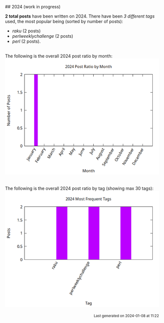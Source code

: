 <a name="2024" />
## 2024 (work in progress)

**2 total posts** have been written on 2024.
There have been *3 different tags* used, the most
popular being (sorted by number of posts):
 
- *raku* (2 posts)  
- *perlweeklychallenge* (2 posts)  
- *perl* (2 posts).<br/>
<br/>
The following is the overall 2024 post ratio by month:
<br/>
    <center>
      <img src="/images/stats/2024-months.png" alt="2024 post ratio per month" />
    </center>
<br/>

<br/>
The following is the overall 2024 post ratio by tag (showing max 30 tags):
<br/>
  <center>
    <img src="/images/stats/2024-tags.png" alt="2024 post ratio per tag" />
  </center>
<br/>

<div align="right">
<small>
Last generated on 2024-01-08 at 11:22
</small>
</div>

<br/>
